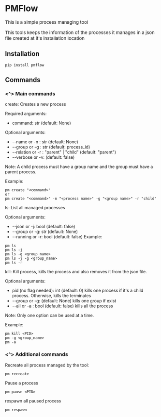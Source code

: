 # PMFlow
<p style="font-size:15px;">This is a simple process managing tool</p>

<p style="font-size:15px;">This tools keeps the information of the processes it manages in a json file created at it's installation location</p>

## Installation
```
pip install pmflow
```
## Commands
### <^> Main commands
create: Creates a new process

Required arguments:
- command: str (default: None)

Optional arguments:
- --name or -n : str (default: None)
- --group or -g : str (default: process_id)
- --relation or -r : "parent" | "child" (default: "parent")
- --verbose or -v: (default: false)

Note: A child process must have a group name and the group must have a parent process.

Example:
```
pm create "<command>"
or
pm create "<command>" -n "<process name>" -g "<group name>" -r "child"
```
ls: List all managed processes

Optional arguments:
- --json or -j: bool (default: false)
- --group or -g: str (default: None)
- --running or -r: bool (default: false)
Example:
```
pm ls
pm ls -j
pm ls -g <group_name>
pm ls -j -g <group_name>
pm ls -r
```
kill: Kill process, kills the process and also removes it from the json file.

Optional arguments:
- pid (no flag needed): int (default: 0) kills one process if it's a child process. Otherwise, kills the terminates 
- --group or -g: <group name> (default: None) kills one group if exist
- --all or -a : bool (default: false) kills all the process

Note: Only one option can be used at a time.

Example:
```
pm kill <PID>
pm -g <group_name>
pm -a
```
### <^> Additional commands
Recreate all process managed by the tool:
```
pm recreate
```
Pause a process
```
pm pause <PID>
```
respawn all paused process
```
pm respawn
```
